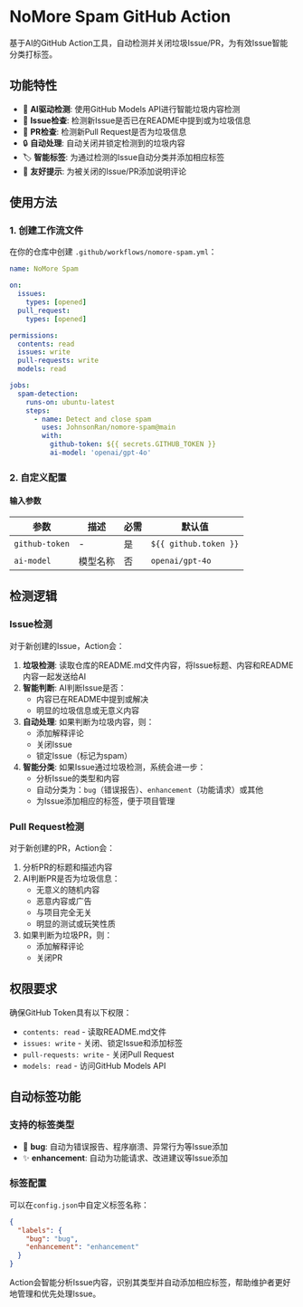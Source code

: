 # NoMore Spam GitHub Action

基于AI的GitHub Action工具，自动检测并关闭垃圾Issue/PR，为有效Issue智能分类打标签。

## 功能特性

- 🤖 **AI驱动检测**: 使用GitHub Models API进行智能垃圾内容检测
- 📝 **Issue检查**: 检测新Issue是否已在README中提到或为垃圾信息
- 🔄 **PR检查**: 检测新Pull Request是否为垃圾信息
- 🔒 **自动处理**: 自动关闭并锁定检测到的垃圾内容
- 🏷️ **智能标签**: 为通过检测的Issue自动分类并添加相应标签
- 💬 **友好提示**: 为被关闭的Issue/PR添加说明评论

## 使用方法

### 1. 创建工作流文件

在你的仓库中创建 `.github/workflows/nomore-spam.yml`：

```yaml
name: NoMore Spam

on:
  issues:
    types: [opened]
  pull_request:
    types: [opened]

permissions:
  contents: read
  issues: write
  pull-requests: write
  models: read

jobs:
  spam-detection:
    runs-on: ubuntu-latest
    steps:
      - name: Detect and close spam
        uses: JohnsonRan/nomore-spam@main
        with:
          github-token: ${{ secrets.GITHUB_TOKEN }}
          ai-model: 'openai/gpt-4o'
```

### 2. 自定义配置

#### 输入参数

| 参数 | 描述 | 必需 | 默认值 |
|------|------|------|--------|
| `github-token` | - | 是 | `${{ github.token }}` |
| `ai-model` | 模型名称 | 否 | `openai/gpt-4o` |

## 检测逻辑

### Issue检测

对于新创建的Issue，Action会：

1. **垃圾检测**: 读取仓库的README.md文件内容，将Issue标题、内容和README内容一起发送给AI
2. **智能判断**: AI判断Issue是否：
   - 内容已在README中提到或解决
   - 明显的垃圾信息或无意义内容
3. **自动处理**: 如果判断为垃圾内容，则：
   - 添加解释评论
   - 关闭Issue
   - 锁定Issue（标记为spam）
4. **智能分类**: 如果Issue通过垃圾检测，系统会进一步：
   - 分析Issue的类型和内容
   - 自动分类为：`bug`（错误报告）、`enhancement`（功能请求）或其他
   - 为Issue添加相应的标签，便于项目管理

### Pull Request检测

对于新创建的PR，Action会：

1. 分析PR的标题和描述内容
2. AI判断PR是否为垃圾信息：
   - 无意义的随机内容
   - 恶意内容或广告
   - 与项目完全无关
   - 明显的测试或玩笑性质
3. 如果判断为垃圾PR，则：
   - 添加解释评论
   - 关闭PR

## 权限要求

确保GitHub Token具有以下权限：

- `contents: read` - 读取README.md文件
- `issues: write` - 关闭、锁定Issue和添加标签
- `pull-requests: write` - 关闭Pull Request
- `models: read` - 访问GitHub Models API

## 自动标签功能

### 支持的标签类型

- 🐛 **bug**: 自动为错误报告、程序崩溃、异常行为等Issue添加
- ✨ **enhancement**: 自动为功能请求、改进建议等Issue添加

### 标签配置

可以在`config.json`中自定义标签名称：

```json
{
  "labels": {
    "bug": "bug",
    "enhancement": "enhancement"
  }
}
```

Action会智能分析Issue内容，识别其类型并自动添加相应标签，帮助维护者更好地管理和优先处理Issue。
